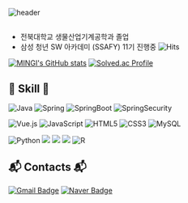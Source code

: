 <div align="left">
  
![header](https://capsule-render.vercel.app/api?type=waving&color=timeGradient&text=SUNG%20MINGI%20👋&animation=twinkling&fontSize=35&fontAlignY=40&fontAlign=25&height=250)

##
- 전북대학교 생물산업기계공학과 졸업
- 삼성 청년 SW 아카데미 (SSAFY) 11기 진행중
![Hits](https://hits.seeyoufarm.com/api/count/incr/badge.svg?url=https%3A%2F%2Fgithub.com%2FMinGi-SUNG&count_bg=%23FFDAC7&title_bg=%23FFADAD&icon=&icon_color=%23E7E7E7&title=hits&edge_flat=false)

[![MINGI's GitHub stats](https://github-readme-stats.vercel.app/api?username=MinGi-SUNG&include_all_commits=true&theme=dracula&hide_border=true&count_private=true)](https://github.com/jiholee0/github-readme-stats)
[![Solved.ac Profile](http://mazassumnida.wtf/api/v2/generate_badge?boj=mg2937)](https://solved.ac/mg2937/)


## 🔨 Skill 🔨
![Java](https://img.shields.io/badge/Java-007396.svg?&style=for-the-badge&logo=Java&logoColor=white)
![Spring](https://img.shields.io/badge/Spring-6DB33F.svg?&style=for-the-badge&logo=Spring&logoColor=white)
![SpringBoot](https://img.shields.io/badge/SpringBoot-6DB33F.svg?&style=for-the-badge&logo=SpringBoot&logoColor=white)
![SpringSecurity](https://img.shields.io/badge/SpringSecurity-6DB33F.svg?&style=for-the-badge&logo=SpringSecurity&logoColor=white)

![Vue.js](https://img.shields.io/badge/Vue.js-4FC08D.svg?&style=for-the-badge&logo=Vue.js&logoColor=white)
![JavaScript](https://img.shields.io/badge/JavaScript-F7DF1E.svg?&style=for-the-badge&logo=JavaScript&logoColor=white)
![HTML5](https://img.shields.io/badge/HTML5-E34F26.svg?&style=for-the-badge&logo=HTML5&logoColor=white)
![CSS3](https://img.shields.io/badge/CSS3-1572B6.svg?&style=for-the-badge&logo=CSS3&logoColor=white)
![MySQL](https://img.shields.io/badge/MySQL-4479A1.svg?&style=for-the-badge&logo=MySQL&logoColor=white)

![Python](https://img.shields.io/badge/linux-FCC624?style=for-the-badge&logo=linux&logoColor=black)
<img src="https://img.shields.io/badge/apache tomcat-F8DC75?style=for-the-badge&logo=apachetomcat&logoColor=black">
<img src="https://img.shields.io/badge/python-3776AB?style=for-the-badge&logo=python&logoColor=white"> 
<img src="https://img.shields.io/badge/OpenCV-5C3EE8?style=for-the-badge&logo=opencv&logoColor=white"> 
![R](https://img.shields.io/badge/RStudio%20IDE-75AADB.svg?style=for-the-badge&logo=RStudio%20IDE&logoColor=whitee)


## 📬 Contacts 📬
[![Gmail Badge](https://img.shields.io/badge/Gmail-d14836?style=flat-square&logo=Gmail&logoColor=white&link=mailto:kimsh1691@gmail.com)](mailto:minsgnn@gmail.com)
[![Naver Badge](https://img.shields.io/badge/Naver-03C75A?style=flat-square&logo=Naver&logoColor=white&link=mailto:rlatngus1691@naver.com)](mailto:mg2937@naver.com)
<!--
**MinGi-SUNG/MinGi-SUNG** is a ✨ _special_ ✨ repository because its `README.md` (this file) appears on your GitHub profile.

Here are some ideas to get you started:

- 🔭 I’m currently working on ...
- 🌱 I’m currently learning ...
- 👯 I’m looking to collaborate on ...
- 🤔 I’m looking for help with ...
- 💬 Ask me about ...
- 📫 How to reach me: ...
- 😄 Pronouns: ...
- ⚡ Fun fact: ...
-->

